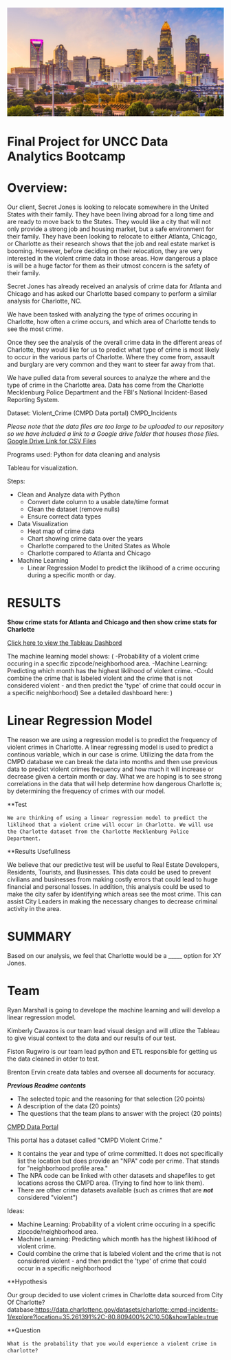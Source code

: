 ![Charlotte Image](https://github.com/Kcav18/Final_Project/blob/main/Images/Charlotte_uptown.jpeg)

# Final Project for UNCC Data Analytics Bootcamp

# Overview:

Our client, Secret Jones is looking to relocate somewhere in the United States with their family. They have been living abroad for
a long time and are ready to move back to the States. They would like a city that will not only provide a strong job and housing market, but a safe
environment for their family. They have been looking to relocate to either Atlanta, Chicago, or Charlotte as their research shows that
the job and real estate market is booming. However, before deciding on their relocation, they are very 
interested in the violent crime data in those areas. How dangerous a place is will be a huge factor for them as their utmost concern is 
the safety of their family.

Secret Jones has already received an analysis of crime data for Atlanta and Chicago and has asked our Charlotte based company to perform a similar analysis for Charlotte, NC. 

We have been tasked with analyzing the type of crimes occuring in Charlotte, how often a crime occurs, and which 
area of Charlotte tends to see the most crime. 

Once they see the analysis of the overall crime data in the different areas of Charlotte, they would like for us to predict what type
of crime is most likely to occur in the various parts of Charlotte. Where they come from, assault and burglary are very common and they want to
steer far away from that.

We have pulled data from several sources to analyze the where and the type of crime in the Charlotte area. Data
has come from the Charlotte Mecklenburg Police Department and the FBI's National Incident-Based Reporting System. 

Dataset:
Violent_Crime (CMPD Data portal)
CMPD_Incidents

*Please note that the data files are too large to be uploaded to our repository so we have included a link to a Google drive folder that houses those files.*
[Google Drive Link for CSV Files](https://drive.google.com/drive/folders/1DmRuIMXm8oksUcNZeLepODC1HEzg_G38?usp=sharing)

Programs used:
Python for data cleaning and analysis

Tableau for visualization.

Steps:

- Clean and Analyze data with Python
	- Convert date column to a usable date/time format 
	- Clean the dataset (remove nulls)
	- Ensure correct data types
- Data Visualization
	- Heat map of crime data
	- Chart showing crime data over the years
	- Charlotte compared to the United States as Whole
	- Charlotte compared to Atlanta and Chicago
- Machine Learning
	- Linear Regression Model to predict the liklihood of a crime occuring during a specific month or day.
		

# RESULTS

**Show crime stats for Atlanta and Chicago and then show crime stats for Charlotte**

[Click here to view the Tableau Dashbord](https://public.tableau.com/app/profile/kcav18/viz/UNCCBootcampFinalProject/CMPDCrimeOverview?publish=yes)

The machine learning model shows: 
(
-Probability of a violent crime occuring in a specific zipcode/neighborhood area.
-Machine Learning: Predicting which month has the highest liklihood of violent crime.
-Could combine the crime that is labeled violent and the crime that is not considered violent - and then 
predict the 'type' of crime that could occur in a specific neighborhood)
See a detailed dashboard here: 
)

# Linear Regression Model

The reason we are using a regression model is to predict the frequency of violent crimes in Charlotte. A linear regressing model is used to predict a continous variable, which in our case is crime. Utilizing the data from the CMPD database we can break the data into months and then use previous data to predict violent crimes frequency and how much it will increase or decrease given a certain month or day. What we are hoping is to see strong correlations in the data that will help determine how dangerous Charlotte is; by determining the frequency of crimes with our model.

 **Test
   
    We are thinking of using a linear regression model to predict the liklihood that a violent crime will occur in Charlotte. We will use the Charlotte dataset from the Charlotte Mecklenburg Police Department.
 
 **Results Usefullness
  
   We believe that our predictive test will be useful to Real Estate Developers, Residents, Tourists, and Businesses. This data could be used to prevent civilians and businesses from making costly errors that could lead to huge financial and personal losses. In addition, this analysis could be used to make the city safer by identifying which areas see the most crime. This can assist City Leaders in making the necessary changes to decrease criminal activity in the area.

# SUMMARY
Based on our analysis, we feel that Charlotte would be a _____ option for XY Jones.

# Team

Ryan Marshall is going to develope the machine learning and will develop a linear regression model.

Kimberly Cavazos is our team lead visual design and will utlize the Tableau to give visual context to the data and our results of our test.

Fiston Rugwiro is our team lead python and ETL responsible for getting us the data cleaned in otder to test.

Brenton Ervin create data tables and oversee all documents for accuracy.

  

***Previous Readme contents***
- The selected topic and the reasoning for that selection (20 points)
- A description of the data (20 points)
- The questions that the team plans to answer with the project (20 points)


[CMPD Data Portal](https://data.charlottenc.gov/search?collection=Dataset)

This portal has a dataset called "CMPD Violent Crime."
- It contains the year and type of crime committed. It does not specifically list the location but does provide an "NPA" code per crime. That stands for "neighborhood profile area." 
- The NPA code can be linked with other datasets and shapefiles to get locations across the CMPD area. (Trying to find how to link them).
- There are other crime datasets available (such as crimes that are ***not*** considered "violent")

Ideas:

- Machine Learning: Probability of a violent crime occuring in a specific zipcode/neighborhood area.
- Machine Learning: Predicting which month has the highest liklihood of violent crime.
- Could combine the crime that is labeled violent and the crime that is not considered violent - and then predict the 'type' of crime that could occur in a specific neighborhood

**Hypothesis
   
   Our group decided to use violent crimes in Charlotte data sourced from City Of Charlotte? database:https://data.charlottenc.gov/datasets/charlotte::cmpd-incidents-1/explore?location=35.261391%2C-80.809400%2C10.50&showTable=true

**Question
   
    What is the probability that you would experience a violent crime in charlotte?
    

    

